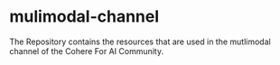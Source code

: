 # mulimodal-channel
The Repository contains the resources that are used in the mutlimodal channel of the Cohere For AI Community.
